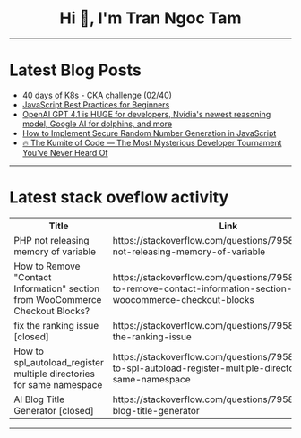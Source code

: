 <h1 align="center">Hi 👋, I'm Tran Ngoc Tam</h1>

---

# Latest Blog Posts 
<!-- BLOG-POST-LIST:START -->
- [40 days of K8s - CKA challenge &lpar;02/40&rpar;](https://dev.to/idubi/40-days-of-k8s-cka-challenge-0240-1idc)
- [JavaScript Best Practices for Beginners](https://dev.to/million_formula_3be3d915d/javascript-best-practices-for-beginners-30ic)
- [OpenAI GPT 4.1 is HUGE for developers, Nvidia&#39;s newest reasoning model, Google AI for dolphins, and more](https://dev.to/thisweekinaiengineering/openai-gpt-41-is-huge-for-developers-nvidias-newest-reasoning-model-google-ai-for-dolphins-and-3dk2)
- [How to Implement Secure Random Number Generation in JavaScript](https://dev.to/hexshift/how-to-implement-secure-random-number-generation-in-javascript-5ejf)
- [🔥 The Kumite of Code — The Most Mysterious Developer Tournament You&#39;ve Never Heard Of](https://dev.to/ghostking314/the-kumite-of-code-the-most-mysterious-developer-tournament-youve-never-heard-of-22n9)
<!-- BLOG-POST-LIST:END -->

---

# Latest stack oveflow activity
<table>
  <tr><th>Title</th><th>Link</th></tr>
  <!-- STACKOVERFLOW:START --><tr><td>PHP not releasing memory of variable</td><td>https://stackoverflow.com/questions/79582537/php-not-releasing-memory-of-variable</td></tr><tr><td>How to Remove &quot;Contact Information&quot; section from WooCommerce Checkout Blocks?</td><td>https://stackoverflow.com/questions/79582139/how-to-remove-contact-information-section-from-woocommerce-checkout-blocks</td></tr><tr><td>fix the ranking issue [closed]</td><td>https://stackoverflow.com/questions/79582060/fix-the-ranking-issue</td></tr><tr><td>How to spl_autoload_register multiple directories for same namespace</td><td>https://stackoverflow.com/questions/79582041/how-to-spl-autoload-register-multiple-directories-for-same-namespace</td></tr><tr><td>AI Blog Title Generator [closed]</td><td>https://stackoverflow.com/questions/79581953/ai-blog-title-generator</td></tr><!-- STACKOVERFLOW:END -->
</table>

---


